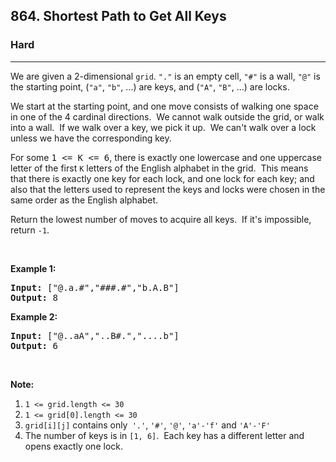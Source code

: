 <h2>864. Shortest Path to Get All Keys</h2><h3>Hard</h3><hr><div><p>We are given a 2-dimensional&nbsp;<code>grid</code>.&nbsp;<code>"."</code> is an empty cell, <code>"#"</code> is&nbsp;a wall, <code>"@"</code> is the starting point, (<code>"a"</code>, <code>"b"</code>, ...) are keys, and (<code>"A"</code>,&nbsp;<code>"B"</code>, ...) are locks.</p>

<p>We start at the starting point, and one move consists of walking one space in one of the 4 cardinal directions.&nbsp; We cannot walk outside the grid, or walk into a wall.&nbsp; If we walk over a key, we pick it up.&nbsp; We can't walk over a lock unless we have the corresponding key.</p>

<p>For some <font face="monospace">1 &lt;= K &lt;= 6</font>, there is exactly one lowercase and one uppercase letter of the first <code>K</code> letters of the English alphabet in the grid.&nbsp; This means that there is exactly one key for each lock, and one lock for each key; and also that the letters used to represent the keys and locks were&nbsp;chosen in the same order as the English alphabet.</p>

<p>Return the lowest number of moves to acquire all keys.&nbsp; If&nbsp;it's impossible, return <code>-1</code>.</p>

<p>&nbsp;</p>

<div>
<p><strong>Example 1:</strong></p>

<pre><strong>Input: </strong><span id="example-input-1-1">["@.a.#","###.#","b.A.B"]</span>
<strong>Output: </strong><span id="example-output-1">8</span>
</pre>

<div>
<p><strong>Example 2:</strong></p>

<pre><strong>Input: </strong><span id="example-input-2-1">["@..aA","..B#.","....b"]</span>
<strong>Output: </strong><span id="example-output-2">6</span>
</pre>
</div>

<p>&nbsp;</p>

<p><strong>Note:</strong></p>

<ol>
	<li><code>1 &lt;= grid.length&nbsp;&lt;= 30</code></li>
	<li><code>1 &lt;= grid[0].length&nbsp;&lt;= 30</code></li>
	<li><code>grid[i][j]</code> contains only<code> '.'</code>, <code>'#'</code>, <code>'@'</code>,&nbsp;<code>'a'-</code><code>'f</code><code>'</code> and <code>'A'-'F'</code></li>
	<li>The number of keys is in <code>[1, 6]</code>.&nbsp; Each key has a different letter and opens exactly one lock.</li>
</ol>
</div>
</div>